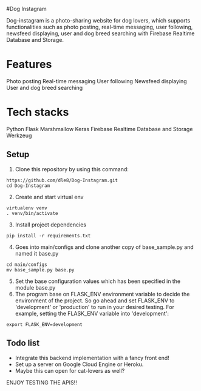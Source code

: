 #Dog Instagram

Dog-instagram is a photo-sharing website for dog lovers, which supports functionalities such as photo posting, real-time
messaging, user following, newsfeed displaying, user and dog breed searching with Firebase Realtime Database and Storage.

# Features
Photo posting
Real-time messaging
User following
Newsfeed displaying
User and dog breed searching

# Tech stacks
Python
Flask
Marshmallow
Keras
Firebase Realtime Database and Storage
Werkzeug

## Setup
1. Clone this repository by using this command: 
```
https://github.com/dle8/Dog-Instagram.git
cd Dog-Instagram
```
2. Create and start virtual env
```
virtualenv venv
. venv/bin/activate 
```
3. Install project dependencies
```
pip install -r requirements.txt
```
4. Goes into main/configs and clone another copy of base_sample.py and named it base.py
```
cd main/configs
mv base_sample.py base.py
```
5. Set the base configuration values which has been specified in the module base.py
6. The program base on FLASK_ENV environment variable to decide the environment of the project. So go ahead and set
FLASK_ENV to 'development' or 'production' to run in your desired testing. For example, setting the FLASK_ENV variable
into 'development':
```
export FLASK_ENV=development
```

## Todo list
- Integrate this backend implementation with a fancy front end!
- Set up a server on Google Cloud Engine or Heroku.
- Maybe this can open for cat-lovers as well?

ENJOY TESTING THE APIS!!